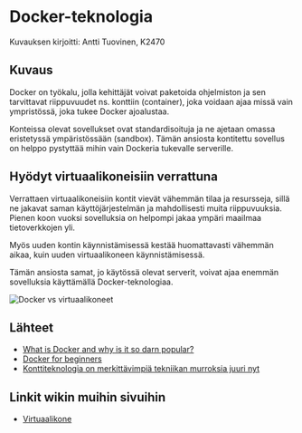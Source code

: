 # Docker-teknologia

Kuvauksen kirjoitti: Antti Tuovinen, K2470

## Kuvaus

Docker on työkalu, jolla kehittäjät voivat paketoida ohjelmiston ja sen tarvittavat riippuvuudet ns. konttiin (container), joka voidaan ajaa missä vain ympristössä, joka tukee Docker ajoalustaa. 

Konteissa olevat sovellukset ovat standardisoituja ja ne ajetaan omassa eristetyssä ympäristössään (sandbox). Tämän ansiosta kontitettu sovellus on helppo pystyttää mihin vain Dockeria tukevalle serverille.


## Hyödyt virtuaalikoneisiin verrattuna

Verrattaen virtuaalikoneisiin kontit vievät vähemmän tilaa ja resursseja, sillä ne jakavat saman käyttöjärjestelmän ja mahdollisesti muita riippuvuuksia. Pienen koon vuoksi sovelluksia on helpompi jakaa ympäri maailmaa tietoverkkojen yli.

Myös uuden kontin käynnistämisessä kestää huomattavasti vähemmän aikaa, kuin uuden virtuaalikoneen käynnistämisessä.  

Tämän ansiosta samat, jo käytössä olevat serverit, voivat ajaa enemmän sovelluksia käyttämällä Docker-teknologiaa.

![Docker vs virtuaalikoneet](https://i.imgur.com/cStUFOx.png)


## Lähteet

* [What is Docker and why is it so darn popular?
](http://www.zdnet.com/article/what-is-docker-and-why-is-it-so-darn-popular/)
* [Docker for beginners](https://docker-curriculum.com/)
* [Konttiteknologia on merkittävimpiä tekniikan murroksia juuri nyt](http://blog.digia.com/tech/2015/03/10/konttiteknologia-on-merkittavimpia-tekniikan-murroksia-juuri-nyt)
## Linkit wikin muihin sivuihin

* [Virtuaalikone](http://jamk-it-ttos1000-gt0.readthedocs.io/en/latest/virtuaalikone/)
